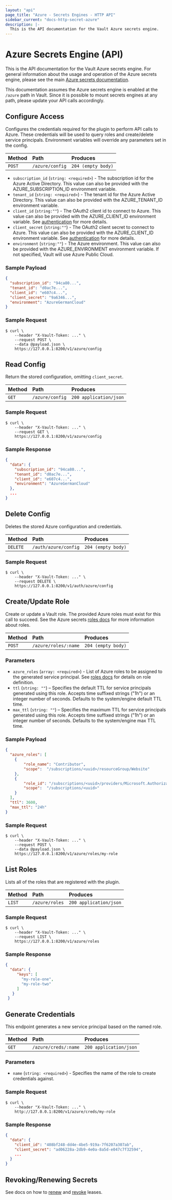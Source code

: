 ```yaml
---
layout: "api"
page_title: "Azure - Secrets Engines - HTTP API"
sidebar_current: "docs-http-secret-azure"
description: |-
  This is the API documentation for the Vault Azure secrets engine.
---
```


# Azure Secrets Engine (API)

This is the API documentation for the Vault Azure
secrets engine. For general information about the usage and operation of
the Azure secrets engine, please see the main [Azure secrets documentation][docs].

This documentation assumes the Azure secrets engine is enabled at the `/azure` path
in Vault. Since it is possible to mount secrets engines at any path, please
update your API calls accordingly.

## Configure Access

Configures the credentials required for the plugin to perform API calls
to Azure. These credentials will be used to query roles and create/delete
service principals. Environment variables will override any parameters set in the config.

| Method   | Path                     | Produces                  |
| :------- | :------------------------| :------------------------ |
| `POST`   | `/azure/config`            | `204 (empty body)`        |

- `subscription_id` (`string: <required>`) - The subscription id for the Azure Active Directory.
  This value can also be provided with the AZURE_SUBSCRIPTION_ID environment variable.
- `tenant_id` (`string: <required>`) - The tenant id for the Azure Active Directory.
  This value can also be provided with the AZURE_TENANT_ID environment variable.
- `client_id` (`string:""`) - The OAuth2 client id to connect to Azure. This value can also be provided
  with the AZURE_CLIENT_ID environment variable. See [authentication](#Authentication) for more details.
- `client_secret` (`string:""`) - The OAuth2 client secret to connect to Azure. This value can also be
  provided with the AZURE_CLIENT_ID environment variable. See [authentication](#Authentication) for more details.
- `environment` (`string:""`) - The Azure environment. This value can also be provided with the AZURE_ENVIRONMENT
  environment variable. If not specified, Vault will use Azure Public Cloud.

### Sample Payload

```json
{
  "subscription_id": "94ca80...",
  "tenant_id": "d0ac7e...",
  "client_id": "e607c4...",
  "client_secret": "9a6346...",
  "environment": "AzureGermanCloud"
}
```

### Sample Request

```
$ curl \
    --header "X-Vault-Token: ..." \
    --request POST \
    --data @payload.json \
    https://127.0.0.1:8200/v1/azure/config
```

## Read Config

Return the stored configuration, omitting `client_secret`.

| Method   | Path                     | Produces                  |
| :------- | :------------------------| :------------------------ |
| `GET`    | `/azure/config`            | `200 application/json`    |


### Sample Request

```
$ curl \
    --header "X-Vault-Token: ..." \
    --request GET \
    https://127.0.0.1:8200/v1/azure/config
```

### Sample Response

```json
{
  "data": {
    "subscription_id": "94ca80...",
    "tenant_id": "d0ac7e...",
    "client_id": "e607c4...",
    "environment": "AzureGermanCloud"
  },
  ...
}
```

## Delete Config

Deletes the stored Azure configuration and credentials.

| Method   | Path                         | Produces               |
| :------- | :--------------------------- | :--------------------- |
| `DELETE` | `/auth/azure/config`         | `204 (empty body)`     |

### Sample Request

```
$ curl \
    --header "X-Vault-Token: ..." \
    --request DELETE \
    https://127.0.0.1:8200/v1/auth/azure/config
```


## Create/Update Role

Create or update a Vault role. The provided Azure roles must exist
for this call to succeed. See the Azure secrets [roles docs][roles]
for more information about roles.

| Method   | Path                     | Produces                  |
| :------- | :------------------------| :------------------------ |
| `POST`   | `/azure/roles/:name`     | `204 (empty body)`        |


### Parameters

- `azure_roles` (`array: <required>`) - List of Azure roles to be assigned to the generated service
   principal. See [roles docs][roles] for details on role definition.
- `ttl` (`string: ""`) – Specifies the default TTL for service principals generated using this role.
   Accepts time suffixed strings ("1h") or an integer number of seconds. Defaults to the system/engine default TTL time.
- `max_ttl` (`string: ""`) – Specifies the maximum TTL for service principals generated using this role. Accepts time
   suffixed strings ("1h") or an integer number of seconds. Defaults to the system/engine max TTL time.

### Sample Payload

```json
{
  "azure_roles": [
    {
    	"role_name": "Contributor",
    	"scope":  "/subscriptions/<uuid>/resourceGroup/Website"
    },
    {
    	"role_id": "/subscriptions/<uuid>/providers/Microsoft.Authorization/roleDefinitions/<uuid>",
    	"scope":  "/subscriptions/<uuid>"
    }
  ],
  "ttl": 3600,
  "max_ttl": "24h"
}
```

### Sample Request

```
$ curl \
    --header "X-Vault-Token: ..." \
    --request POST \
    --data @payload.json \
    https://127.0.0.1:8200/v1/azure/roles/my-role
```


## List Roles

Lists all of the roles that are registered with the plugin.

| Method   | Path                     | Produces                  |
| :------- | :------------------------| :------------------------ |
| `LIST`   | `/azure/roles`           | `200 application/json`    |


### Sample Request

```
$ curl \
    --header "X-Vault-Token: ..." \
    --request LIST \
    https://127.0.0.1:8200/v1/azure/roles
```

### Sample Response

```json
{
  "data": {
     "keys": [
       "my-role-one",
       "my-role-two"
     ]
   }
 }
```

## Generate Credentials

This endpoint generates a new service principal based on the named role.

| Method   | Path                     | Produces                  |
| :------- | :------------------------| :------------------------ |
| `GET`    | `/azure/creds/:name`     | `200 application/json`    |

### Parameters

- `name` (`string: <required>`) - Specifies the name of the role to create credentials against.

### Sample Request

```
$ curl \
    --header "X-Vault-Token: ..." \
    http://127.0.0.1:8200/v1/azure/creds/my-role
```

### Sample Response

```json
{
  "data": {
    "client_id": "408bf248-dd4e-4be5-919a-7f6207a307ab",
    "client_secret": "ad06228a-2db9-4e0a-8a5d-e047c7f32594",
    ...
  }
}
```

## Revoking/Renewing Secrets

See docs on how to [renew](/api/system/leases.html#renew-lease) and [revoke](/api/system/leases.html#revoke-lease) leases.


[docs]: /docs/secrets/azure/index.html
[roles]: /docs/secrets/azure/index.html#roles
